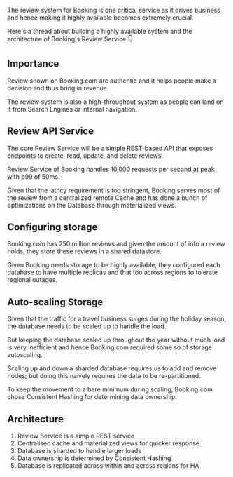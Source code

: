 The review system for Booking is one critical service as it drives business and hence making it highly available becomes extremely crucial.

Here's a thread about building a highly available system and the architecture of Booking's Review Service 👇‍

## Importance

Review shown on Booking.com are authentic and it helps people make a decision and thus bring in revenue.

The review system is also a high-throughput system as people can land on it from Search Engines or internal navigation.

## Review API Service

The core Review Service will be a simple REST-based API that exposes endpoints to create, read, update, and delete reviews.

Review Service of Booking handles 10,000 requests per second at peak with p99 of 50ms.

Given that the latncy requirement is too stringent, Booking serves most of the review from a centralized remote Cache and has done a bunch of optimizations on the Database through materialized views.

## Configuring storage

Booking.com has 250 million reviews and given the amount of info a review holds, they store these reviews in a shared datastore. 

Given Booking needs storage to be highly available, they configured each database to have multiple replicas and that too across regions to tolerate regional outages.

## Auto-scaling Storage

Given that the traffic for a travel business surges during the holiday season, the database needs to be scaled up to handle the load.

But keeping the database scaled up throughout the year without much load is very inefficient and hence Booking.com required some so of storage autoscaling.

Scaling up and down a sharded database requires us to add and remove nodes; but doing this naively requires the data to be re-partitioned.

To keep the movement to a bare minimum during scaling, Booking.com chose Consistent Hashing for determining data ownership.

## Architecture

1. Review Service is a simple REST service
2. Centralised cache and materialized views for quicker response
3. Database is sharded to handle larger loads
4. Data ownership is determined by Consistent Hashing
5. Database is replicated across within and across regions for HA